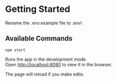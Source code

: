 # Getting Started

Rename the .env.example file to .env\

## Available Commands

`npm start`

Runs the app in the development mode.\
Open [http://localhost:8080](http://localhost:8080) to view it in the browser.

The page will reload if you make edits.
